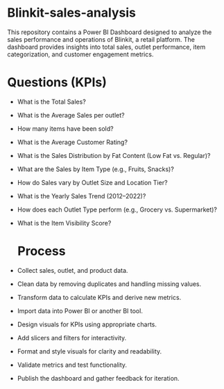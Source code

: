 # Blinkit-sales-analysis
This repository contains a Power BI Dashboard designed to analyze the sales performance and operations of Blinkit, a retail platform. The dashboard provides insights into total sales, outlet performance, item categorization, and customer engagement metrics.


# Questions (KPIs)
- What is the Total Sales?
- What is the Average Sales per outlet?
- How many items have been sold?
- What is the Average Customer Rating?
- What is the Sales Distribution by Fat Content (Low Fat vs. Regular)?
- What are the Sales by Item Type (e.g., Fruits, Snacks)?
- How do Sales vary by Outlet Size and Location Tier?
- What is the Yearly Sales Trend (2012–2022)?
- How does each Outlet Type perform (e.g., Grocery vs. Supermarket)?
- What is the Item Visibility Score?

  # Process
- Collect sales, outlet, and product data.
- Clean data by removing duplicates and handling missing values.
- Transform data to calculate KPIs and derive new metrics.
- Import data into Power BI or another BI tool.
- Design visuals for KPIs using appropriate charts.
- Add slicers and filters for interactivity.
- Format and style visuals for clarity and readability.
- Validate metrics and test functionality.
- Publish the dashboard and gather feedback for iteration.





